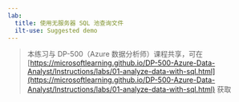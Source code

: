 ```yaml
---
lab:
  title: 使用无服务器 SQL 池查询文件
  ilt-use: Suggested demo
---
```


> 本练习与 DP-500（Azure 数据分析师）课程共享，可在 [https://microsoftlearning.github.io/DP-500-Azure-Data-Analyst/Instructions/labs/01-analyze-data-with-sql.html](https://microsoftlearning.github.io/DP-500-Azure-Data-Analyst/Instructions/labs/01-analyze-data-with-sql.html) 获取
